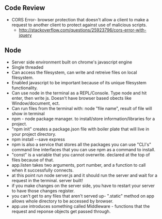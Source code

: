 ## Code Review
- CORS Error- browser protection that doesn't allow a client to make a request to another client to protect against use of malicious scripts. 
  - http://stackoverflow.com/questions/25923796/cors-error-with-jquery

## Node
- Server side environment built on chrome's javascript engine
- Single threaded
- Can access the filesystem, can write and retreive files on local filesystem.
- Enabled javascript to be important because of its unique filesystem functionality.
- Can use node in the terminal as a REPL/Console. Type node and hit enter, then write js. Doesn't have browser based obects like Window/document, ect. 
- Can run files from the terminal with: node "file name", result of file will show in terminal
- npm - node package manager. to install/store information/libraries for a project.
- "npm init" creates a package.json file with boiler plate that will live in your project directory. 
- npm install --save express
- npm is also a service that stores all the packages you can use "CLI's" command line interfaces that you can use npm as a command to install.
- "const" is a variable that you cannot overwrite. declared at the top of files because of that.
- app.listen takes two arguments, port number, and a function to call when it successfully connects. 
- at this point run node server.js and it should run the server and wait for a request in the terminal. server built!
- if you make changes on the server side, you have to restart your server to have those changes register.
- you can't get to any files that aren't served up- ".static" method on app allows whole directory to be accessed by browser. 
- app.use introduces something called Middleware - functions that the request and reponse objects get passed through.  
